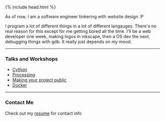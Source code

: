 
{% include head.html %}

As of now, I am a software engineer tinkering with website design :P

I program a lot of different things in a lot of different langauges. There's no
real reason for this except for me getting bored all the time. I'll be a web
developer one week, making logos in inkscape, then a OS dev the next, debugging
things with gdb. It really just depends on my mood.

-----------------------------------

### Talks and Workshops

- [Cython](https://github.com/jonaylor89/Cython-RamDev)
- [Processing](https://github.com/jonaylor89/ProcessingWorkshop)
- [Making your project public](https://drive.google.com/drive/folders/1k58kFYEBEs6tcD9R-4UAY_Gixb3uj_2X?usp=sharing)
- [Docker](https://github.com/jonaylor89/LUG-Docker-Demo)

-----------------------------------

### Contact Me

Check out my <a href="resume">resume</a> for contact info
<script type="text/javascript" src="https://x.ai/embed/xdotai-embed.js" id="xdotaiEmbed" data-page="/jonaylor/virtual" data-height="" data-width="" data-element=".clickable-popup" async=""></script>
